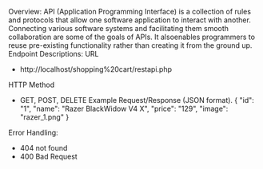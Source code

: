 Overview:
API (Application Programming Interface) is a collection of rules and protocols that allow one software application to interact with another. Connecting various software systems and facilitating them smooth collaboration are some of the goals of APIs. It alsoenables programmers to reuse pre-existing functionality rather than creating it from the ground up.
Endpoint Descriptions:
URL
- http://localhost/shopping%20cart/restapi.php


  
HTTP Method
- GET, POST, DELETE
 Example Request/Response (JSON format).
 {
        "id": "1",
        "name": "Razer BlackWidow V4 X",
        "price": "129",
        "image": "razer_1.png"
    }

  
Error Handling:
-	404 not found
-	400 Bad Request
